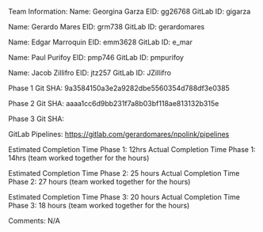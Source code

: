 Team Information:
Name: Georgina Garza
EID: gg26768
GitLab ID: gigarza

Name: Gerardo Mares
EID: grm738
GitLab ID: gerardomares

Name: Edgar Marroquin
EID: emm3628
GitLab ID: e_mar

Name: Paul Purifoy
EID: pmp746
GitLab ID: pmpurifoy

Name: Jacob Zillifro
EID: jtz257
GitLab ID: JZillifro

Phase 1
Git SHA: 9a3584150a3e2a9282dbe5560354d788df3e0385

Phase 2
Git SHA: aaaa1cc6d9bb231f7a8b03bf118ae813132b315e

Phase 3
Git SHA:

GitLab Pipelines: https://gitlab.com/gerardomares/npolink/pipelines

Estimated Completion Time Phase 1: 12hrs
Actual Completion Time Phase 1: 14hrs (team worked together for the hours)

Estimated Completion Time Phase 2: 25 hours
Actual Completion Time Phase 2: 27 hours (team worked together for the hours)

Estimated Completion Time Phase 3: 20 hours
Actual Completion Time Phase 3: 18 hours (team worked together for the hours)

Comments: N/A
